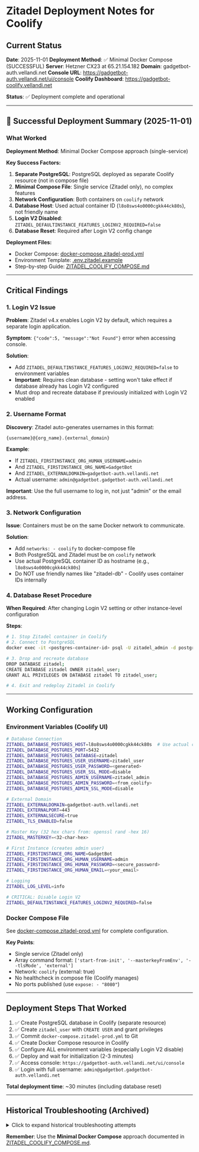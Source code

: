 # Zitadel Deployment Notes for Coolify

## Current Status

**Date**: 2025-11-01
**Deployment Method**: ✅ Minimal Docker Compose (SUCCESSFUL)
**Server**: Hetzner CX23 at 65.21.154.182
**Domain**: gadgetbot-auth.vellandi.net
**Console URL**: <https://gadgetbot-auth.vellandi.net/ui/console>
**Coolify Dashboard**: <https://gadgetbot-coolify.vellandi.net>

**Status**: ✅ Deployment complete and operational

---

## 🎉 Successful Deployment Summary (2025-11-01)

### What Worked

**Deployment Method**: Minimal Docker Compose approach (single-service)

**Key Success Factors:**

1. **Separate PostgreSQL**: PostgreSQL deployed as separate Coolify resource (not in compose file)
2. **Minimal Compose File**: Single service (Zitadel only), no complex features
3. **Network Configuration**: Both containers on `coolify` network
4. **Database Host**: Used actual container ID (`l8o8sws4o0000cgkk44ck80s`), not friendly name
5. **Login V2 Disabled**: `ZITADEL_DEFAULTINSTANCE_FEATURES_LOGINV2_REQUIRED=false`
6. **Database Reset**: Required after Login V2 config change

**Deployment Files:**

- Docker Compose: [docker-compose.zitadel-prod.yml](../docker-compose.zitadel-prod.yml)
- Environment Template: [.env.zitadel.example](../.env.zitadel.example)
- Step-by-step Guide: [ZITADEL_COOLIFY_COMPOSE.md](./ZITADEL_COOLIFY_COMPOSE.md)

---

## Critical Findings

### 1. Login V2 Issue

**Problem**: Zitadel v4.x enables Login V2 by default, which requires a separate login application.

**Symptom**: `{"code":5, "message":"Not Found"}` error when accessing console.

**Solution**:
- Add `ZITADEL_DEFAULTINSTANCE_FEATURES_LOGINV2_REQUIRED=false` to environment variables
- **Important**: Requires clean database - setting won't take effect if database already has Login V2 configured
- Must drop and recreate database if previously initialized with Login V2 enabled

### 2. Username Format

**Discovery**: Zitadel auto-generates usernames in this format:

```
{username}@{org_name}.{external_domain}
```

**Example**:
- If `ZITADEL_FIRSTINSTANCE_ORG_HUMAN_USERNAME=admin`
- And `ZITADEL_FIRSTINSTANCE_ORG_NAME=GadgetBot`
- And `ZITADEL_EXTERNALDOMAIN=gadgetbot-auth.vellandi.net`
- Actual username: `admin@gadgetbot.gadgetbot-auth.vellandi.net`

**Important**: Use the full username to log in, not just "admin" or the email address.

### 3. Network Configuration

**Issue**: Containers must be on the same Docker network to communicate.

**Solution**:
- Add `networks: - coolify` to docker-compose file
- Both PostgreSQL and Zitadel must be on `coolify` network
- Use actual PostgreSQL container ID as hostname (e.g., `l8o8sws4o0000cgkk44ck80s`)
- Do NOT use friendly names like "zitadel-db" - Coolify uses container IDs internally

### 4. Database Reset Procedure

**When Required**: After changing Login V2 setting or other instance-level configuration

**Steps**:

```bash
# 1. Stop Zitadel container in Coolify
# 2. Connect to PostgreSQL
docker exec -it <postgres-container-id> psql -U zitadel_admin -d postgres

# 3. Drop and recreate database
DROP DATABASE zitadel;
CREATE DATABASE zitadel OWNER zitadel_user;
GRANT ALL PRIVILEGES ON DATABASE zitadel TO zitadel_user;

# 4. Exit and redeploy Zitadel in Coolify
```

---

## Working Configuration

### Environment Variables (Coolify UI)

```bash
# Database Connection
ZITADEL_DATABASE_POSTGRES_HOST=l8o8sws4o0000cgkk44ck80s  # Use actual container ID
ZITADEL_DATABASE_POSTGRES_PORT=5432
ZITADEL_DATABASE_POSTGRES_DATABASE=zitadel
ZITADEL_DATABASE_POSTGRES_USER_USERNAME=zitadel_user
ZITADEL_DATABASE_POSTGRES_USER_PASSWORD=<generated>
ZITADEL_DATABASE_POSTGRES_USER_SSL_MODE=disable
ZITADEL_DATABASE_POSTGRES_ADMIN_USERNAME=zitadel_admin
ZITADEL_DATABASE_POSTGRES_ADMIN_PASSWORD=<from_coolify>
ZITADEL_DATABASE_POSTGRES_ADMIN_SSL_MODE=disable

# External Domain
ZITADEL_EXTERNALDOMAIN=gadgetbot-auth.vellandi.net
ZITADEL_EXTERNALPORT=443
ZITADEL_EXTERNALSECURE=true
ZITADEL_TLS_ENABLED=false

# Master Key (32 hex chars from: openssl rand -hex 16)
ZITADEL_MASTERKEY=<32-char-hex>

# First Instance (creates admin user)
ZITADEL_FIRSTINSTANCE_ORG_NAME=GadgetBot
ZITADEL_FIRSTINSTANCE_ORG_HUMAN_USERNAME=admin
ZITADEL_FIRSTINSTANCE_ORG_HUMAN_PASSWORD=<secure_password>
ZITADEL_FIRSTINSTANCE_ORG_HUMAN_EMAIL=<your_email>

# Logging
ZITADEL_LOG_LEVEL=info

# CRITICAL: Disable Login V2
ZITADEL_DEFAULTINSTANCE_FEATURES_LOGINV2_REQUIRED=false
```

### Docker Compose File

See [docker-compose.zitadel-prod.yml](../docker-compose.zitadel-prod.yml) for complete configuration.

**Key Points**:
- Single service (Zitadel only)
- Array command format: `['start-from-init', '--masterkeyFromEnv', '--tlsMode', 'external']`
- Network: `coolify` (external: true)
- No healthcheck in compose file (Coolify manages)
- No ports published (use `expose: - "8080"`)

---

## Deployment Steps That Worked

1. ✅ Create PostgreSQL database in Coolify (separate resource)
2. ✅ Create `zitadel_user` with `CREATE USER` and grant privileges
3. ✅ Commit `docker-compose.zitadel-prod.yml` to Git
4. ✅ Create Docker Compose resource in Coolify
5. ✅ Configure ALL environment variables (especially Login V2 disable)
6. ✅ Deploy and wait for initialization (2-3 minutes)
7. ✅ Access console: `https://gadgetbot-auth.vellandi.net/ui/console`
8. ✅ Login with full username: `admin@gadgetbot.gadgetbot-auth.vellandi.net`

**Total deployment time**: ~30 minutes (including database reset)

---

## Historical Troubleshooting (Archived)

<details>
<summary>Click to expand historical troubleshooting attempts</summary>

## What We've Tried

### Attempt 1: Docker Compose with Traefik Labels (2025-10-29)

- **Issue**: Zitadel container starts successfully, but 404 on domain
- **Root Cause**: Coolify's Traefik proxy generates malformed routing rules
- **Error Found**: `error while adding rule Host(\`\`) && PathPrefix(\`gadgetbot-auth.vellandi.net\`)`
- **Problem**: Empty Host() rule - Coolify doesn't know which container to route to

### Attempt 2: Docker Compose with Health Check Fixes (2025-10-30)

- **Progress Made**:
  - Fixed health check: Changed from `wget`/`curl` to `/app/zitadel ready` (native command)
  - Fixed protocol: Changed from `http://` to `https://` in Coolify domain setting
  - Removed manual Traefik labels (let Coolify auto-generate)
  - Database initialized successfully

- **Issues Encountered**:
  1. **503 "No available server"** - Health checks failing due to missing `curl` in container
  2. **404 "Not Found"** - After fixing health check, got authentication error
  3. **Gateway timeout** - Complete routing failure after database reset
  4. **First instance not created** - `ZITADEL_FIRSTINSTANCE_*` env vars ignored by `start-from-init` command
  5. **Persistent Traefik routing bug** - Coolify generates: `Host(\`\`) && PathPrefix(\`gadgetbot-auth.vellandi.net\`)` (malformed)
- **Root Cause**: Coolify has a known bug with Docker Compose label generation for Traefik routing

- **Debugging Steps Taken**:
  1. Verified containers healthy: `docker ps` showed both `zitadel` and `zitadel-db` as healthy
  2. Tested direct connectivity: `curl http://10.0.1.8:8080/debug/healthz` returned 200 OK
  3. Checked Traefik logs: Found persistent malformed routing rule
  4. Manually dropped database schemas to force fresh initialization
  5. Ran `zitadel setup` command manually inside container
  6. Tested with different health check commands (`wget`, `curl`, `/app/zitadel ready`)

- **Final State**: Containers run and pass health checks, but Traefik cannot route traffic due to Coolify label generation bug

### Key Findings

1. **ZITADEL_MASTERKEY**: Must be exactly 32 bytes
   - Use: `openssl rand -hex 16` (generates 32-char hex string)
   - NOT: `openssl rand -base64 32` (generates 44 chars)

2. **Port Exposure**: Removing `ports: - '8080:8080'` prevents conflicts
   - Port 8080 is used by Coolify itself
   - Use `expose: - "8080"` instead

3. **Docker Compose Command Format**: Array format works better
   - Use: `command: ['start-from-init', '--masterkeyFromEnv', '--tlsMode', 'external']`
   - Not: `command: 'start-from-init --masterkeyFromEnv --tlsMode external'`

4. **Traefik Routing in Docker Compose**: Labels are being ignored or overridden
   - Added labels for traefik routing, health checks
   - Coolify generates its own Traefik config that conflicts

5. **No Port Field in UI**: When using Docker Compose, Coolify doesn't show port configuration in UI
   - This is different from single Docker Image deployment
   - Port must be configured via Traefik labels in docker-compose.yml

6. **Duplicate Volumes**: Multiple failed deployments created 3 duplicate `zitadel-data` volumes
   - Caused database startup failures
   - Need to clean these up before fresh start

7. **Health Check Command**: Zitadel container doesn't include `wget` or `curl`
   - Use native command: `test: ["CMD", "/app/zitadel", "ready"]`
   - This is the most reliable health check method

8. **First Instance Creation**: `ZITADEL_FIRSTINSTANCE_*` environment variables are NOT used by `start-from-init`
   - These only work with `zitadel setup` command
   - First admin user must be created via Zitadel Console after deployment
   - Or use Zitadel API/CLI to create initial user

9. **Database Reset Required**: When Zitadel fails mid-initialization, database must be fully reset
   - Dropping schemas is not enough - leftover indexes cause migration failures
   - Must drop: `eventstore`, `projections`, `system`, `auth`, `adminapi`, `logstore` schemas
   - Or delete volume and recreate

10. **Coolify Domain Configuration**: Protocol matters in domain field
    - `http://gadgetbot-auth.vellandi.net` - Creates HTTP-only router
    - `https://gadgetbot-auth.vellandi.net` - Creates HTTPS router with TLS
    - But this doesn't fix the malformed routing rule bug

---

## Working Docker Compose Configuration

Located at: `docker-compose.zitadel-coolify.yml`

Key components:
- Postgres 17 Alpine (matching local dev)
- Coolify network connection for Traefik routing
- Health checks for both Zitadel and PostgreSQL
- Proper Traefik labels (though may need adjustment)

---

## Environment Variables (Save These!)

```bash
# External domain
ZITADEL_EXTERNALDOMAIN=gadgetbot-auth.vellandi.net

# Database configuration (internal)
ZITADEL_DATABASE_POSTGRES_HOST=zitadel-db
ZITADEL_DATABASE_POSTGRES_DATABASE=zitadel
ZITADEL_DATABASE_POSTGRES_USER_USERNAME=zitadel_user
ZITADEL_DATABASE_POSTGRES_USER_PASSWORD=<generated>
ZITADEL_DATABASE_POSTGRES_ADMIN_USERNAME=zitadel_admin
ZITADEL_DATABASE_POSTGRES_ADMIN_PASSWORD=<generated>

# Zitadel master key (32-char hex)
ZITADEL_MASTERKEY=<32-char-hex-from-openssl-rand-hex-16>

# Admin credentials
ZITADEL_ADMIN_PASSWORD=<generated>
```

---

## ✅ Recommended Approach: Minimal Docker Compose ✅ WORKING

**⚠️ UPDATE 2025-11-01**: Successfully deployed Zitadel using minimal Docker Compose approach!

**Status**: ✅ DEPLOYMENT SUCCESSFUL

### Complete Deployment Guide

**📖 See**: [ZITADEL_COOLIFY_COMPOSE.md](./ZITADEL_COOLIFY_COMPOSE.md) for step-by-step instructions.

**Key files:**
- `docker-compose.zitadel-prod.yml` - Single-service compose file
- `.env.zitadel.example` - Environment variable template

### Why Minimal Docker Compose Works

The original complex Docker Compose attempts failed due to features that trigger Coolify's parser bugs. The new minimal approach:

**Avoids:**
- ❌ No `depends_on` with conditions (triggers parsing errors)
- ❌ No embedded healthchecks (Coolify manages separately)
- ❌ No multi-service definitions (PostgreSQL deployed separately)
- ❌ No init containers or complex setup

**Uses:**
- ✅ Single service (Zitadel only)
- ✅ External PostgreSQL (separate Coolify resource)
- ✅ Simple array command format: `['start-from-init', '--masterkeyFromEnv', '--tlsMode', 'external']`
- ✅ Clean environment variable substitution

### Quick Start

1. Create PostgreSQL database in Coolify (name: `zitadel-db`)
2. Commit `docker-compose.zitadel-prod.yml` to Git
3. Create Docker Compose resource in Coolify
4. Configure environment variables from `.env.zitadel.example`
5. Deploy and wait for initialization
6. Create first admin user via Zitadel Console

---

## ~~Docker Image Deployment~~ (Deprecated - Doesn't Work)

**❌ This approach failed**: Coolify's Docker Image UI has no field for custom start commands. The "Custom Docker Options" field is only for build-time Docker arguments, not runtime commands.

**Error observed**: Container starts with no command, displays Zitadel help text, and restarts continuously.

**Use Minimal Docker Compose instead** (see above).

---

## Debugging Commands

### Check Traefik Routing:
```bash
ssh -i ~/.ssh/hetzner_gadgetbot root@65.21.154.182
docker logs $(docker ps --filter "name=coolify-proxy" -q) 2>&1 | grep gadgetbot-auth
```

### Check Container Status:
```bash
docker ps | grep zitadel
docker logs <container-id>
```

### Test Zitadel Internally:
```bash
docker exec <zitadel-container-id> wget -O- http://localhost:8080/
```

---

## Questions to Answer

1. **How does Coolify route traffic to specific services in docker-compose stacks?**
   - Via service name in labels?
   - Via specific coolify.* labels?
   - Need to check Coolify documentation

2. **Is there a coolify network requirement?**
   - We added `coolify` network (external: true)
   - Is this the right approach?

3. **Should we set the domain at service-level or container-level?**
   - Currently set in service config (shows in UI)
   - But Traefik isn't routing to it

---

## Resources

- Coolify Docs: https://coolify.io/docs
- Coolify Health Checks: https://coolify.io/docs/knowledge-base/health-checks
- Zitadel Docker Docs: https://zitadel.com/docs/self-hosting/deploy/docker-compose
- Docker Compose File: `docker-compose.zitadel-coolify.yml`

---

## Credentials Location

All Zitadel credentials saved in password manager under:
"GadgetBot Zitadel Production"

Includes:
- Database passwords
- ZITADEL_MASTERKEY
- Admin password
- All environment variables

---

## Next Session Action Items

### Immediate Tasks

1. **Clean up failed deployments**:
   - Stop and delete any existing Zitadel services in Coolify
   - Delete all Zitadel-related volumes in "Persistent Storages"
   - Verify clean state before proceeding

2. **Deploy using Minimal Docker Compose** (see [ZITADEL_COOLIFY_COMPOSE.md](./ZITADEL_COOLIFY_COMPOSE.md)):
   - Create PostgreSQL 17 database (if not exists)
   - Create regular `zitadel_user` in PostgreSQL
   - Generate master key: `openssl rand -hex 16`
   - Commit `docker-compose.zitadel-prod.yml` to Git
   - Create Docker Compose resource in Coolify
   - Configure environment variables from `.env.zitadel.example`
   - Wait for initialization (monitor logs)

3. **Initial Configuration**:
   - Access Zitadel Console at `https://gadgetbot-auth.vellandi.net`
   - Create first admin user
   - Create "GadgetBot" project
   - Create OAuth application
   - Configure redirect URIs

4. **Export Configuration**:
   - Create service user with Organization Owner Manager role
   - Generate Personal Access Token
   - Run `npm run zitadel:export`
   - Commit `zitadel-export.json` to git

5. **Update Application**:
   - Update `.env` with new `ZITADEL_CLIENT_ID`
   - Update redirect URIs to use production domain
   - Test authentication flow

### Success Criteria

- ✅ Zitadel accessible at `https://gadgetbot-auth.vellandi.net`
- ✅ Can log into Zitadel Console
- ✅ OAuth application created and working
- ✅ Configuration exported and saved
- ✅ Application can authenticate users via Zitadel

---

## 🎉 Successful Deployment Summary (2025-11-01)

### Critical Findings

**The Login V2 Issue:**
- **Problem**: Zitadel v4.x enables Login V2 by default, which requires a separate login application
- **Symptom**: `{"code":5, "message":"Not Found"}` error when accessing console
- **Solution**: Add `ZITADEL_DEFAULTINSTANCE_FEATURES_LOGINV2_REQUIRED=false` environment variable
- **Important**: Requires clean database - setting won't take effect if database already has Login V2 configured

**Database Reset Requirement:**
- Once Zitadel initializes with Login V2 enabled, you MUST drop and recreate the database
- Simply adding the environment variable to existing deployment won't work
- Steps:
  1. Stop Zitadel container in Coolify
  2. `DROP DATABASE zitadel;`
  3. `CREATE DATABASE zitadel OWNER zitadel_user;`
  4. `GRANT ALL PRIVILEGES ON DATABASE zitadel TO zitadel_user;`
  5. Add `ZITADEL_DEFAULTINSTANCE_FEATURES_LOGINV2_REQUIRED=false` to environment variables
  6. Redeploy

**Username Format:**
- FIRSTINSTANCE variables create user with format: `{username}@{org_name}.{external_domain}`
- Example: If `ZITADEL_FIRSTINSTANCE_ORG_HUMAN_USERNAME=admin` and `ZITADEL_FIRSTINSTANCE_ORG_NAME=GadgetBot` and `ZITADEL_EXTERNALDOMAIN=gadgetbot-auth.vellandi.net`
- Actual username: `admin@gadgetbot.gadgetbot-auth.vellandi.net`
- Use this full username to log in (not just "admin")

**Network Configuration:**
- PostgreSQL container name in Coolify: Use actual container ID (e.g., `l8o8sws4o0000cgkk44ck80s`)
- NOT the friendly name "zitadel-db"
- Set `ZITADEL_DATABASE_POSTGRES_HOST=<actual_container_id>`
- Both containers must be on `coolify` network (add `networks: - coolify` to compose file)

### Final Working Configuration

**Required Environment Variables:**
```bash
# Database connection (use actual container ID)
ZITADEL_DATABASE_POSTGRES_HOST=l8o8sws4o0000cgkk44ck80s
ZITADEL_DATABASE_POSTGRES_PORT=5432
ZITADEL_DATABASE_POSTGRES_DATABASE=zitadel
ZITADEL_DATABASE_POSTGRES_USER_USERNAME=zitadel_user
ZITADEL_DATABASE_POSTGRES_USER_PASSWORD=<generated>
ZITADEL_DATABASE_POSTGRES_USER_SSL_MODE=disable
ZITADEL_DATABASE_POSTGRES_ADMIN_USERNAME=zitadel_admin
ZITADEL_DATABASE_POSTGRES_ADMIN_PASSWORD=<from_coolify>
ZITADEL_DATABASE_POSTGRES_ADMIN_SSL_MODE=disable

# External domain
ZITADEL_EXTERNALDOMAIN=gadgetbot-auth.vellandi.net
ZITADEL_EXTERNALPORT=443
ZITADEL_EXTERNALSECURE=true
ZITADEL_TLS_ENABLED=false

# Master key (32 hex chars)
ZITADEL_MASTERKEY=<openssl_rand_hex_16>

# First instance (creates admin user)
ZITADEL_FIRSTINSTANCE_ORG_NAME=GadgetBot
ZITADEL_FIRSTINSTANCE_ORG_HUMAN_USERNAME=admin
ZITADEL_FIRSTINSTANCE_ORG_HUMAN_PASSWORD=<secure_password>
ZITADEL_FIRSTINSTANCE_ORG_HUMAN_EMAIL=<your_email>

# Logging
ZITADEL_LOG_LEVEL=info

# CRITICAL: Disable Login V2
ZITADEL_DEFAULTINSTANCE_FEATURES_LOGINV2_REQUIRED=false
```

**Docker Compose File:**
- Located: `docker-compose.zitadel-prod.yml`
- Key points:
  - Single service (zitadel only)
  - Array command format: `['start-from-init', '--masterkeyFromEnv', '--tlsMode', 'external']`
  - Network: `coolify` (external: true)
  - No healthcheck in compose file (Coolify manages)
  - No ports published (use `expose: - "8080"`)

### Deployment Steps That Worked

1. ✅ Create PostgreSQL database in Coolify (separate resource)
2. ✅ Create `zitadel_user` with `CREATE USER zitadel_user WITH PASSWORD '...';`
3. ✅ Grant privileges: `GRANT ALL PRIVILEGES ON DATABASE zitadel TO zitadel_user;`
4. ✅ Commit `docker-compose.zitadel-prod.yml` to Git (with Login V2 disabled)
5. ✅ Create Docker Compose resource in Coolify
6. ✅ Configure ALL environment variables (especially `ZITADEL_DEFAULTINSTANCE_FEATURES_LOGINV2_REQUIRED=false`)
7. ✅ Deploy and wait for initialization (2-3 minutes)
8. ✅ Access console: `https://gadgetbot-auth.vellandi.net/ui/console`
9. ✅ Login with full username: `admin@gadgetbot.gadgetbot-auth.vellandi.net`

**Total deployment time**: ~30 minutes (including database reset)

---

</details>

**Remember**: Use the **Minimal Docker Compose** approach documented in [ZITADEL_COOLIFY_COMPOSE.md](./ZITADEL_COOLIFY_COMPOSE.md).
